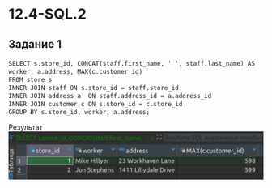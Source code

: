 # 12.4-SQL.2

## Задание 1
```
SELECT s.store_id, CONCAT(staff.first_name, ' ', staff.last_name) AS worker, a.address, MAX(c.customer_id)
FROM store s
INNER JOIN staff ON s.store_id = staff.store_id
INNER JOIN address a  ON staff.address_id = a.address_id  
INNER JOIN customer c ON s.store_id = c.store_id
GROUP BY s.store_id, worker, a.address;
```
Результат
![Результат](https://github.com/RSafin12/12.4-SQL.2/blob/main/1st.png)
